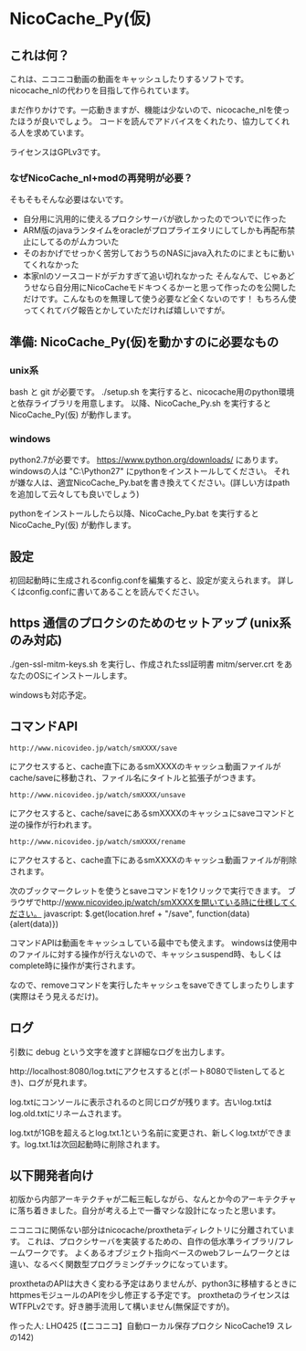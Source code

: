 # NicoCache_Py(仮)

## これは何？

これは、ニコニコ動画の動画をキャッシュしたりするソフトです。
nicocache_nlの代わりを目指して作られています。

まだ作りかけです。一応動きますが、機能は少ないので、nicocache_nlを使ったほうが良いでしょう。
コードを読んでアドバイスをくれたり、協力してくれる人を求めています。

ライセンスはGPLv3です。

### なぜNicoCache_nl+modの再発明が必要？

そもそもそんな必要はないです。
 - 自分用に汎用的に使えるプロクシサーバが欲しかったのでついでに作った
 - ARM版のjavaランタイムをoracleがプロプライエタリにしてしかも再配布禁止にしてるのがムカついた
 - そのおかげでせっかく苦労しておうちのNASにjava入れたのにまともに動いてくれなかった
 - 本家nlのソースコードがデカすぎて追い切れなかった
そんなんで、じゃあどうせなら自分用にNicoCacheモドキつくるかーと思って作ったのを公開しただけです。こんなものを無理して使う必要など全くないのです！
もちろん使ってくれてバグ報告とかしていただければ嬉しいですが。

## 準備: NicoCache_Py(仮)を動かすのに必要なもの

### unix系
bash と git が必要です。
./setup.sh を実行すると、nicocache用のpython環境と依存ライブラリを用意します。
以降、NicoCache_Py.sh を実行すると NicoCache_Py(仮) が動作します。

### windows
python2.7が必要です。
https://www.python.org/downloads/ にあります。
windowsの人は "C:\Python27" にpythonをインストールしてください。
それが嫌な人は、適宜NicoCache_Py.batを書き換えてください。(詳しい方はpathを追加して云々しても良いでしょう)

pythonをインストールしたら以降、NicoCache_Py.bat を実行すると NicoCache_Py(仮) が動作します。


## 設定

初回起動時に生成されるconfig.confを編集すると、設定が変えられます。
詳しくはconfig.confに書いてあることを読んでください。

## https 通信のプロクシのためのセットアップ (unix系のみ対応)
./gen-ssl-mitm-keys.sh を実行し、作成されたssl証明書 mitm/server.crt をあなたのOSにインストールします。

windowsも対応予定。

## コマンドAPI
    http://www.nicovideo.jp/watch/smXXXX/save
にアクセスすると、cache直下にあるsmXXXXのキャッシュ動画ファイルがcache/saveに移動され、ファイル名にタイトルと拡張子がつきます。

    http://www.nicovideo.jp/watch/smXXXX/unsave
にアクセスすると、cache/saveにあるsmXXXXのキャッシュにsaveコマンドと逆の操作が行われます。

    http://www.nicovideo.jp/watch/smXXXX/rename
にアクセスすると、cache直下にあるsmXXXXのキャッシュ動画ファイルが削除されます。


次のブックマークレットを使うとsaveコマンドを1クリックで実行できます。
ブラウザでhttp://www.nicovideo.jp/watch/smXXXXを開いている時に仕様してください。
javascript: $.get(location.href + "/save", function(data){alert(data)})

コマンドAPIは動画をキャッシュしている最中でも使えます。
windowsは使用中のファイルに対する操作が行えないので、キャッシュsuspend時、もしくはcomplete時に操作が実行されます。

なので、removeコマンドを実行したキャッシュをsaveできてしまったりします(実際はそう見えるだけ)。



## ログ

引数に debug という文字を渡すと詳細なログを出力します。

http://localhost:8080/log.txtにアクセスすると(ポート8080でlistenしてるとき)、ログが見れます。

log.txtにコンソールに表示されるのと同じログが残ります。古いlog.txtはlog.old.txtにリネームされます。

log.txtが1GBを超えるとlog.txt.1という名前に変更され、新しくlog.txtができます。log.txt.1は次回起動時に削除されます。


## 以下開発者向け
初版から内部アーキテクチャが二転三転しながら、なんとか今のアーキテクチャに落ち着きました。自分が考える上で一番マシな設計になったと思います。

ニコニコに関係ない部分はnicocache/proxthetaディレクトリに分離されています。
これは、プロクシサーバを実装するための、自作の低水準ライブラリ/フレームワークです。
よくあるオブジェクト指向ベースのwebフレームワークとは違い、なるべく関数型プログラミングチックになっています。

proxthetaのAPIは大きく変わる予定はありませんが、python3に移植するときにhttpmesモジュールのAPIを少し修正する予定です。
proxthetaのライセンスはWTFPLv2です。好き勝手流用して構いません(無保証ですが)。


作った人: LHO425 (【ニコニコ】自動ローカル保存プロクシ NicoCache19 スレの142)
